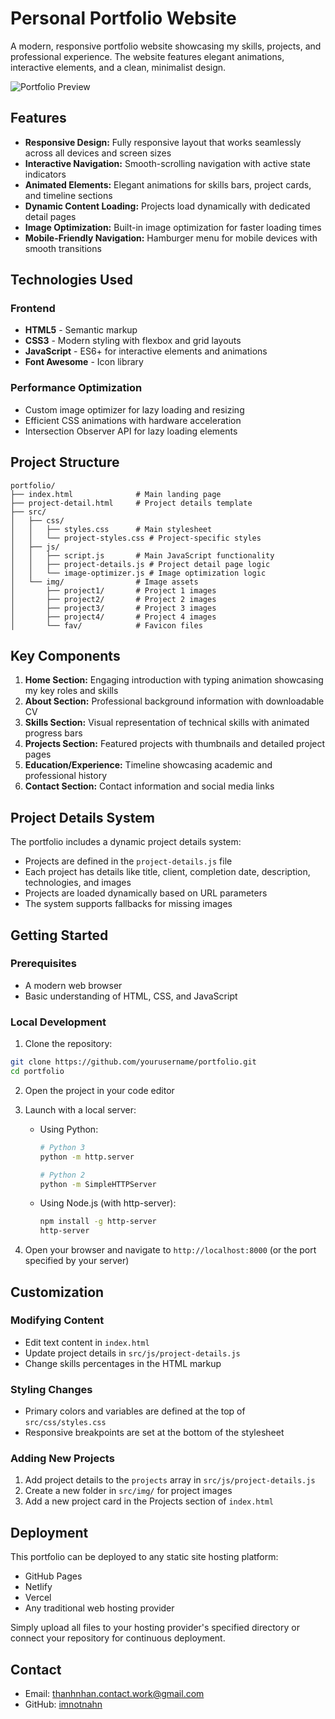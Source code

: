 # Personal Portfolio Website

A modern, responsive portfolio website showcasing my skills, projects, and professional experience. The website features elegant animations, interactive elements, and a clean, minimalist design.

![Portfolio Preview](src)

## Features

- **Responsive Design:** Fully responsive layout that works seamlessly across all devices and screen sizes
- **Interactive Navigation:** Smooth-scrolling navigation with active state indicators
- **Animated Elements:** Elegant animations for skills bars, project cards, and timeline sections
- **Dynamic Content Loading:** Projects load dynamically with dedicated detail pages
- **Image Optimization:** Built-in image optimization for faster loading times
- **Mobile-Friendly Navigation:** Hamburger menu for mobile devices with smooth transitions

## Technologies Used

### Frontend
- **HTML5** - Semantic markup
- **CSS3** - Modern styling with flexbox and grid layouts
- **JavaScript** - ES6+ for interactive elements and animations
- **Font Awesome** - Icon library

### Performance Optimization
- Custom image optimizer for lazy loading and resizing
- Efficient CSS animations with hardware acceleration
- Intersection Observer API for lazy loading elements

## Project Structure

```
portfolio/
├── index.html              # Main landing page
├── project-detail.html     # Project details template
├── src/
│   ├── css/
│   │   ├── styles.css      # Main stylesheet
│   │   └── project-styles.css # Project-specific styles
│   ├── js/
│   │   ├── script.js       # Main JavaScript functionality
│   │   ├── project-details.js # Project detail page logic
│   │   └── image-optimizer.js # Image optimization logic
│   └── img/                # Image assets
│       ├── project1/       # Project 1 images
│       ├── project2/       # Project 2 images
│       ├── project3/       # Project 3 images
│       ├── project4/       # Project 4 images
│       └── fav/            # Favicon files
```

## Key Components

1. **Home Section:** Engaging introduction with typing animation showcasing my key roles and skills
2. **About Section:** Professional background information with downloadable CV
3. **Skills Section:** Visual representation of technical skills with animated progress bars
4. **Projects Section:** Featured projects with thumbnails and detailed project pages
5. **Education/Experience:** Timeline showcasing academic and professional history
6. **Contact Section:** Contact information and social media links

## Project Details System

The portfolio includes a dynamic project details system:
- Projects are defined in the `project-details.js` file
- Each project has details like title, client, completion date, description, technologies, and images
- Projects are loaded dynamically based on URL parameters
- The system supports fallbacks for missing images

## Getting Started

### Prerequisites
- A modern web browser
- Basic understanding of HTML, CSS, and JavaScript

### Local Development

1. Clone the repository:
```bash
git clone https://github.com/yourusername/portfolio.git
cd portfolio
```

2. Open the project in your code editor

3. Launch with a local server:
   - Using Python:
     ```bash
     # Python 3
     python -m http.server
     
     # Python 2
     python -m SimpleHTTPServer
     ```
   - Using Node.js (with http-server):
     ```bash
     npm install -g http-server
     http-server
     ```

4. Open your browser and navigate to `http://localhost:8000` (or the port specified by your server)

## Customization

### Modifying Content
- Edit text content in `index.html`
- Update project details in `src/js/project-details.js`
- Change skills percentages in the HTML markup

### Styling Changes
- Primary colors and variables are defined at the top of `src/css/styles.css`
- Responsive breakpoints are set at the bottom of the stylesheet

### Adding New Projects
1. Add project details to the `projects` array in `src/js/project-details.js`
2. Create a new folder in `src/img/` for project images
3. Add a new project card in the Projects section of `index.html`

## Deployment

This portfolio can be deployed to any static site hosting platform:
- GitHub Pages
- Netlify
- Vercel
- Any traditional web hosting provider

Simply upload all files to your hosting provider's specified directory or connect your repository for continuous deployment.



## Contact

- Email: thanhnhan.contact.work@gmail.com
- GitHub: [imnotnahn](https://github.com/imnotnahn) 